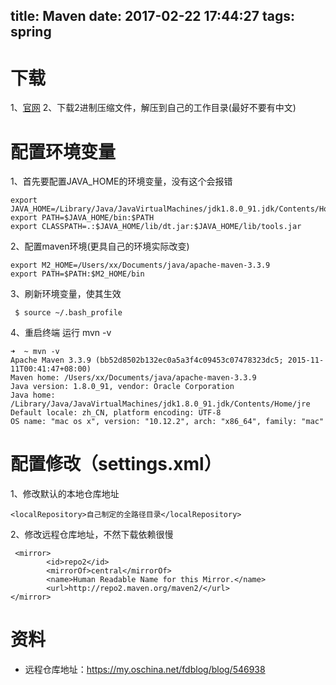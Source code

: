 title: Maven
date: 2017-02-22 17:44:27
tags: spring
---
# 下载
1、[官网](http://maven.apache.org/download.cgi)
2、下载2进制压缩文件，解压到自己的工作目录(最好不要有中文)
# 配置环境变量
1、首先要配置JAVA_HOME的环境变量，没有这个会报错
```
export JAVA_HOME=/Library/Java/JavaVirtualMachines/jdk1.8.0_91.jdk/Contents/Home
export PATH=$JAVA_HOME/bin:$PATH
export CLASSPATH=.:$JAVA_HOME/lib/dt.jar:$JAVA_HOME/lib/tools.jar
```
2、配置maven环境(更具自己的环境实际改变)
```
export M2_HOME=/Users/xx/Documents/java/apache-maven-3.3.9
export PATH=$PATH:$M2_HOME/bin
```
3、刷新环境变量，使其生效
```
 $ source ~/.bash_profile
```
4、重启终端 运行 mvn -v
```
➜  ~ mvn -v
Apache Maven 3.3.9 (bb52d8502b132ec0a5a3f4c09453c07478323dc5; 2015-11-11T00:41:47+08:00)
Maven home: /Users/xx/Documents/java/apache-maven-3.3.9
Java version: 1.8.0_91, vendor: Oracle Corporation
Java home: /Library/Java/JavaVirtualMachines/jdk1.8.0_91.jdk/Contents/Home/jre
Default locale: zh_CN, platform encoding: UTF-8
OS name: "mac os x", version: "10.12.2", arch: "x86_64", family: "mac"
```

# 配置修改（settings.xml）
1、修改默认的本地仓库地址
```
<localRepository>自己制定的全路径目录</localRepository>
```
2、修改远程仓库地址，不然下载依赖很慢
```
 <mirror>  
        <id>repo2</id>  
        <mirrorOf>central</mirrorOf>  
        <name>Human Readable Name for this Mirror.</name>  
        <url>http://repo2.maven.org/maven2/</url>  
</mirror>
```


# 资料

* 远程仓库地址：https://my.oschina.net/fdblog/blog/546938
